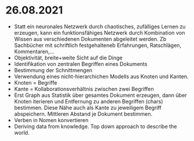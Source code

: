 # 26.08.2021
- Statt ein neuronales Netzwerk durch chaotisches, zufälliges Lernen zu erzeugen, kann ein funktionsfähiges Netzwerk durch Kombination von Wissen aus verschiedenen Dokumenten abgeleitet werden. Zb Sachbücher mit schriftlich festgehalteneb Erfahrungen, Ratschlägen, Kommentaren,...
- Objektivität, breite+weite Sicht auf die Dinge
- Identifikation von zentralen Begriffen eines Dokuments
- Bestimmung der Schnittmengen
- Verwendung eines nicht-hierarchichen Modells aus Knoten und Kanten.
- Knoten = Begriffe
- Kante = Kollaborationsverhältnis zwischen zwei Begriffen
- Erst Graph aus Statistik über gesamtes Dokument erzeugen, dann über Knoten iterieren und Entfernung zu anderen Begriffen (chars) bestimmen. Diese Nähe auch als Kante zu jeweiligem Begriff abspeichern. Mittleren Abstand je Dokument bestimmen.
- Verben in Nomen konvertieren
- Deriving data from knowledge. Top down approach to describe the world.

